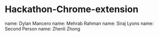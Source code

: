 # Hackathon-Chrome-extension
name: Dylan Mancero
name: Mehrab Rahman
name: Siraj Lyons
name: Second Person
name: Zhenli Zhong